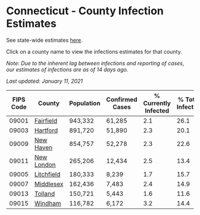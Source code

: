# Connecticut - County Infection Estimates

See state-wide estimates [here](/infections/us-ct).

Click on a county name to view the infections estimates for that county.

*Note: Due to the inherent lag between infections and reporting of cases, our estimates of infections are as of 14 days ago.*

*Last updated: January 11, 2021*

|   FIPS Code |                   County |   Population |   Confirmed Cases |   % Currently Infected |   % Total Infected |
|-------------|--------------------------|--------------|-------------------|------------------------|--------------------|
|       09001 |   [Fairfield](fairfield) |      943,332 |            61,285 |                    2.1 |               26.1 |
|       09003 |     [Hartford](hartford) |      891,720 |            51,890 |                    2.3 |               20.1 |
|       09009 |   [New Haven](new-haven) |      854,757 |            52,278 |                    2.3 |               22.6 |
|       09011 | [New London](new-london) |      265,206 |            12,434 |                    2.5 |               13.4 |
|       09005 | [Litchfield](litchfield) |      180,333 |             8,239 |                    1.7 |               15.7 |
|       09007 |   [Middlesex](middlesex) |      162,436 |             7,483 |                    2.4 |               14.9 |
|       09013 |       [Tolland](tolland) |      150,721 |             5,443 |                    1.6 |               11.6 |
|       09015 |       [Windham](windham) |      116,782 |             6,172 |                    3.2 |               14.4 |